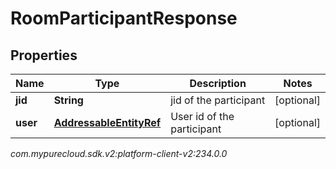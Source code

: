 # RoomParticipantResponse


## Properties

| Name | Type | Description | Notes |
| ------------ | ------------- | ------------- | ------------- |
| **jid** | **String** | jid of the participant |  [optional] |
| **user** | [**AddressableEntityRef**](AddressableEntityRef) | User id of the participant |  [optional] |




_com.mypurecloud.sdk.v2:platform-client-v2:234.0.0_
